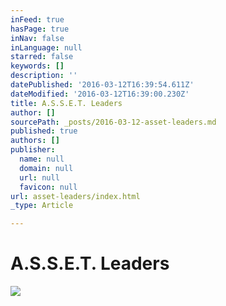 ```yaml
---
inFeed: true
hasPage: true
inNav: false
inLanguage: null
starred: false
keywords: []
description: ''
datePublished: '2016-03-12T16:39:54.611Z'
dateModified: '2016-03-12T16:39:00.230Z'
title: A.S.S.E.T. Leaders
author: []
sourcePath: _posts/2016-03-12-asset-leaders.md
published: true
authors: []
publisher:
  name: null
  domain: null
  url: null
  favicon: null
url: asset-leaders/index.html
_type: Article

---
```

# A.S.S.E.T. Leaders
![](https://the-grid-user-content.s3-us-west-2.amazonaws.com/ede282e1-060c-436f-b4bc-fad1a249ed7c.jpg)